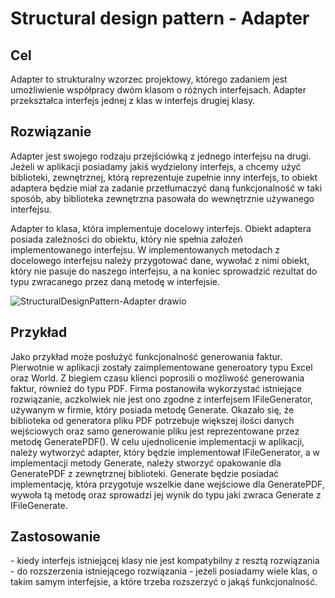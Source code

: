 <h1>Structural design pattern - Adapter</h1>
<h2>Cel</h2>
Adapter to strukturalny wzorzec projektowy, którego zadaniem jest umożliwienie współpracy dwóm klasom o różnych interfejsach. Adapter przekształca interfejs jednej z klas w interfejs drugiej klasy.

<h2>Rozwiązanie</h2>
Adapter jest swojego rodzaju przejściówką z jednego interfejsu na drugi. Jeżeli w aplikacji posiadamy jakiś wydzielony interfejs, a chcemy użyć biblioteki, zewnętrznej, którą reprezentuje zupełnie inny interfejs, to obiekt adaptera będzie miał za zadanie przetłumaczyć daną funkcjonalność w taki sposób, aby biblioteka zewnętrzna pasowała do wewnętrznie używanego interfejsu.

Adapter to klasa, która implementuje docelowy interfejs. Obiekt adaptera posiada zależności do obiektu, który nie spełnia założeń implementowanego interfejsu. 
W implementowanych metodach z docelowego interfejsu należy przygotować dane, wywołać z nimi obiekt, który nie pasuje do naszego interfejsu, a na koniec sprowadzić rezultat do typu zwracanego przez daną metodę w interfejsie.

![StructuralDesignPattern-Adapter drawio](https://user-images.githubusercontent.com/17592328/211635358-53eefc94-544e-44f5-aefd-5cf60346ccab.svg)

<h2>Przykład</h2>
Jako przykład może posłużyć funkcjonalność generowania faktur. Pierwotnie w aplikacji zostały zaimplementowane generoatory typu Excel oraz World.
Z biegiem czasu klienci poprosili o możliwość generowania faktur, również do typu PDF. Firma postanowiła wykorzystać istniejące rozwiązanie, aczkolwiek nie jest ono zgodne z interfejsem IFileGenerator, używanym w firmie, który posiada metodę Generate. Okazało się, że biblioteka od generatora pliku PDF potrzebuje większej ilości danych wejściowych oraz samo generowanie pliku jest reprezentowane przez metodę GeneratePDF(). W celu ujednolicenie implementacji w aplikacji, należy wytworzyć adapter, który będzie implementował IFileGenerator, a w implementacji metody Generate, należy stworzyć opakowanie dla GeneratePDF z zewnętrznej biblioteki. Generate będzie posiadać implementację, która przygotuje wszelkie dane wejściowe dla GeneratePDF, wywoła tą metodę oraz sprowadzi jej wynik do typu jaki zwraca Generate z IFileGenerate.

<h2>Zastosowanie</h2>
- kiedy interfejs istniejącej klasy nie jest kompatybilny z resztą rozwiązania
- do rozszerzenia istniejącego rozwiązania - jeżeli posiadamy wiele klas, o takim samym interfejsie, a które trzeba rozszerzyć o jakąś funkcjonalność.
